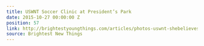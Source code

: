 ```yaml
---
title: USWNT Soccer Clinic at President’s Park
date: 2015-10-27 00:00:00 Z
position: 57
link: http://brightestyoungthings.com/articles/photos-uswnt-shebelieves-youth-clinic-at-presidents-park.htm
source: Brightest New Things
---
```


